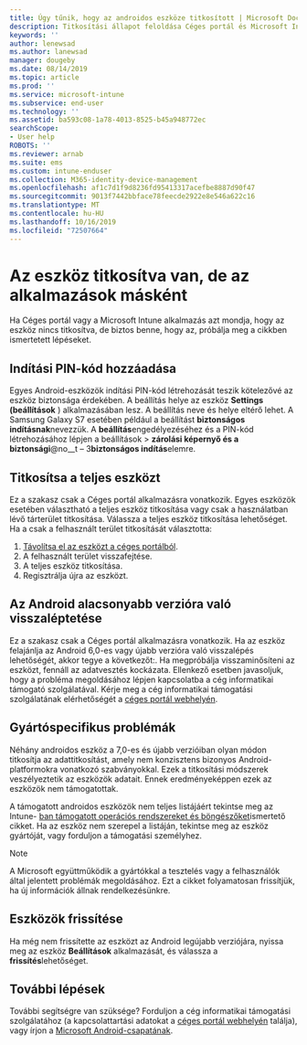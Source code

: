 ```yaml
---
title: Úgy tűnik, hogy az androidos eszköze titkosított | Microsoft Docs
description: Titkosítási állapot feloldása Céges portál és Microsoft Intune alkalmazásban
keywords: ''
author: lenewsad
ms.author: lanewsad
manager: dougeby
ms.date: 08/14/2019
ms.topic: article
ms.prod: ''
ms.service: microsoft-intune
ms.subservice: end-user
ms.technology: ''
ms.assetid: ba593c08-1a78-4013-8525-b45a948772ec
searchScope:
- User help
ROBOTS: ''
ms.reviewer: arnab
ms.suite: ems
ms.custom: intune-enduser
ms.collection: M365-identity-device-management
ms.openlocfilehash: af1c7d1f9d8236fd95413317acefbe8887d90f47
ms.sourcegitcommit: 9013f7442bbface78feecde2922e8e546a622c16
ms.translationtype: MT
ms.contentlocale: hu-HU
ms.lasthandoff: 10/16/2019
ms.locfileid: "72507664"
---
```

# <a name="device-encrypted-but-apps-say-otherwise"></a>Az eszköz titkosítva van, de az alkalmazások másként

Ha Céges portál vagy a Microsoft Intune alkalmazás azt mondja, hogy az eszköz nincs titkosítva, de biztos benne, hogy az, próbálja meg a cikkben ismertetett lépéseket.  

## <a name="add-a-startup-pin"></a>Indítási PIN-kód hozzáadása

Egyes Android-eszközök indítási PIN-kód létrehozását teszik kötelezővé az eszköz biztonsága érdekében. A beállítás helye az eszköz **Settings (beállítások** ) alkalmazásában lesz. A beállítás neve és helye eltérő lehet. A Samsung Galaxy S7 esetében például a beállítást **biztonságos indításnak**nevezzük. A **beállítás**engedélyezéséhez és a PIN-kód létrehozásához lépjen a beállítások  > **zárolási képernyő és a biztonsági**@no__t – 3**biztonságos indítás**elemre.  

## <a name="encrypt-the-entire-device"></a>Titkosítsa a teljes eszközt

Ez a szakasz csak a Céges portál alkalmazásra vonatkozik. Egyes eszközök esetében választható a teljes eszköz titkosítása vagy csak a használatban lévő tárterület titkosítása. Válassza a teljes eszköz titkosítása lehetőséget. Ha a csak a felhasznált terület titkosítását választotta:

1. [Távolítsa el az eszközt a céges portálból](unenroll-your-device-from-intune-android.md).
2. A felhasznált terület visszafejtése.  
3. A teljes eszköz titkosítása.  
4. Regisztrálja újra az eszközt.  

## <a name="downgrade-your-version-of-android"></a>Az Android alacsonyabb verzióra való visszaléptetése

Ez a szakasz csak a Céges portál alkalmazásra vonatkozik. Ha az eszköz felajánlja az Android 6,0-es vagy újabb verzióra való visszalépés lehetőségét, akkor tegye a következőt:. Ha megpróbálja visszaminősíteni az eszközt, fennáll az adatvesztés kockázata. Ellenkező esetben javasoljuk, hogy a probléma megoldásához lépjen kapcsolatba a cég informatikai támogató szolgálatával. Kérje meg a cég informatikai támogatási szolgálatának elérhetőségét a [céges portál webhelyén](https://go.microsoft.com/fwlink/?linkid=2010980).  

## <a name="specific-manufacturer-issues"></a>Gyártóspecifikus problémák

Néhány androidos eszköz a 7,0-es és újabb verzióiban olyan módon titkosítja az adattitkosítást, amely nem konzisztens bizonyos Android-platformokra vonatkozó szabványokkal. Ezek a titkosítási módszerek veszélyeztetik az eszközök adatait. Ennek eredményeképpen ezek az eszközök nem támogatottak.

A támogatott androidos eszközök nem teljes listájáért tekintse meg az Intune- [ban támogatott operációs rendszereket és böngészőket](https://docs.microsoft.com/intune/fundamentals/supported-devices-browsers#supported-samsung-knox-standard-devices)ismertető cikket. Ha az eszköz nem szerepel a listáján, tekintse meg az eszköz gyártóját, vagy forduljon a támogatási személyhez.

> [!Note]
> A Microsoft együttműködik a gyártókkal a tesztelés vagy a felhasználók által jelentett problémák megoldásához. Ezt a cikket folyamatosan frissítjük, ha új információk állnak rendelkezésünkre.

## <a name="update-devices"></a>Eszközök frissítése

Ha még nem frissítette az eszközt az Android legújabb verziójára, nyissa meg az eszköz **Beállítások** alkalmazását, és válassza a **frissítés**lehetőséget.  

## <a name="next-steps"></a>További lépések

További segítségre van szüksége? Forduljon a cég informatikai támogatási szolgálatához (a kapcsolattartási adatokat a [céges portál webhelyén](https://go.microsoft.com/fwlink/?linkid=2010980) találja), vagy írjon a <a href="mailto:wintunedroidfbk@microsoft.com?subject=I'm having trouble with enrolling my Android device&body=Describe the issue you're experiencing here.">Microsoft Android-csapatának</a>.  
